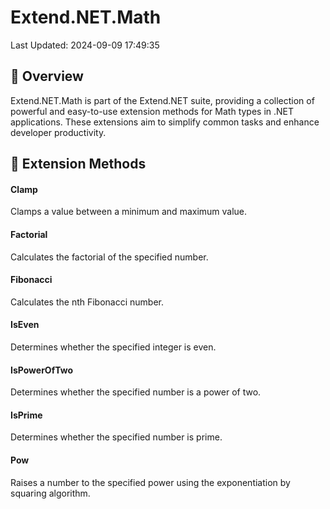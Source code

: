 # Extend.NET.Math

Last Updated: 2024-09-09 17:49:35

## 📖 Overview

Extend.NET.Math is part of the Extend.NET suite, providing a collection of powerful and easy-to-use extension methods for Math types in .NET applications. These extensions aim to simplify common tasks and enhance developer productivity.



## 🧰 Extension Methods
#### Clamp

Clamps a value between a minimum and maximum value.
    

#### Factorial

Calculates the factorial of the specified number.
    

#### Fibonacci

Calculates the nth Fibonacci number.
    

#### IsEven

Determines whether the specified integer is even.
    

#### IsPowerOfTwo

Determines whether the specified number is a power of two.
    

#### IsPrime

Determines whether the specified number is prime.
    

#### Pow

Raises a number to the specified power using the exponentiation by squaring algorithm.
    


